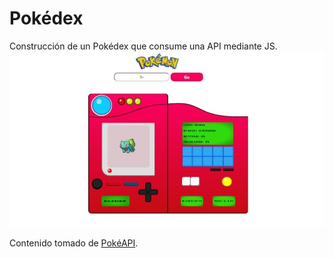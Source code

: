 # Pokédex
Construcción de un Pokédex que consume una API mediante JS.
![pokedex.jpeg](https://github.com/LorenaOviedo/pokedex/blob/main/assets/images/pokedex-web.jpeg)

Contenido tomado de [PokéAPI](https://pokeapi.co/).
